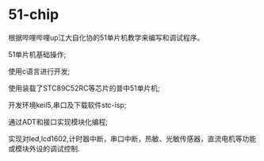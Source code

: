 # 51-chip

根据哔哩哔哩up江大自化协的51单片机教学来编写和调试程序。

51单片机基础操作;

使用c语言进行开发;

使用装载了STC89C52RC等芯片的普中51单片机;

开发环境keil5,串口及下载软件stc-isp;

通过ADT和接口实现模块化编程;

实现对led,lcd1602,计时器中断，串口中断，热敏、光敏传感器，直流电机等功能或模块外设的调试控制.
